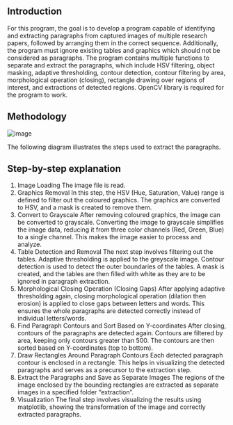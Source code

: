 ## Introduction
For this program, the goal is to develop a program capable of identifying and extracting paragraphs from captured images of multiple research papers, followed by arranging them in the correct sequence. Additionally, the program must ignore existing tables and graphics which should not be considered as paragraphs. The program contains multiple functions to separate and extract the paragraphs, which include HSV filtering, object masking, adaptive thresholding, contour detection, contour filtering by area, morphological operation (closing), rectangle drawing over regions of interest, and extractions of detected regions. OpenCV library is required for the program to work.

## Methodology
 ![image](https://github.com/user-attachments/assets/f959bb9b-9607-40b8-b50e-795bfe7d92bf)

The following diagram illustrates the steps used to extract the paragraphs. 

## Step-by-step explanation
1)	Image Loading
The image file is read.
2)	Graphics Removal
In this step, the HSV (Hue, Saturation, Value) range is defined to filter out the coloured graphics. The graphics are converted to HSV, and a mask is created to remove them. 
3)	Convert to Grayscale
After removing coloured graphics, the image can be converted to grayscale. Converting the image to grayscale simplifies the image data, reducing it from three color channels (Red, Green, Blue) to a single channel. This makes the image easier to process and analyze.
4)	Table Detection and Removal
The next step involves filtering out the tables. Adaptive thresholding is applied to the greyscale image. Contour detection is used to detect the outer boundaries of the tables. A mask is created, and the tables are then filled with white as they are to be ignored in paragraph extraction.
5)	Morphological Closing Operation (Closing Gaps)
After applying adaptive thresholding again, closing morphological operation (dilation then erosion) is applied to close gaps between letters and words. This ensures the whole paragraphs are detected correctly instead of individual letters/words.
6)	Find Paragraph Contours and Sort Based on Y-coordinates
After closing, contours of the paragraphs are detected again. Contours are filtered by area, keeping only contours greater than 500. The contours are then sorted based on Y-coordinates (top to bottom). 
7)	Draw Rectangles Around Paragraph Contours
Each detected paragraph contour is enclosed in a rectangle. This helps in visualizing the detected paragraphs and serves as a precursor to the extraction step.
8)	Extract the Paragraphs and Save as Separate Images
The regions of the image enclosed by the bounding rectangles are extracted as separate images in a specified folder “extraction”.
9)	Visualization
The final step involves visualizing the results using matplotlib, showing the transformation of the image and correctly extracted paragraphs.

